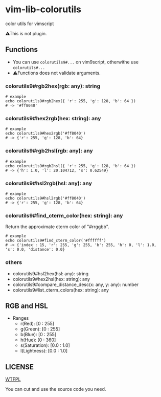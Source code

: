 # vim-lib-colorutils
color utils for vimscript

⚠This is not plugin.

## Functions

- You can use `colorutils9#...` on vim9script, otherwithe use `colorutils#...`
- ⚠Functions does not validate arguments.

### colorutils9#rgb2hex(rgb: any): string
```vim
# example
echo colorutils9#rgb2hex({ 'r': 255, 'g': 128, 'b': 64 })
# -> '#ff8040'
```

### colorutils9#hex2rgb(hex: string): any
```vim
# example
echo colorutils9#hex2rgb('#ff8040')
# -> {'r': 255, 'g': 128, 'b': 64}
```

### colorutils9#rgb2hsl(rgb: any): any
```vim
# example
echo colorutils9#rgb2hsl({ 'r': 255, 'g': 128, 'b': 64 })
# -> {'h': 1.0, 'l': 20.104712, 's': 0.62549}
```

### colorutils9#hsl2rgb(hsl: any): any
```vim
# example
echo colorutils9#hsl2rgb('#ff8040')
# -> {'r': 255, 'g': 128, 'b': 64}
```

### colorutils9#find_cterm_color(hex: string): any
Return the approximate cterm color of "#rrggbb".
```vim
# example
echo colorutils9#find_cterm_color('#ffffff')
# -> {'index': 15, 'r': 255, 'g': 255, 'b': 255, 'h': 0, 'l': 1.0, 's': 0.0, 'distance': 0.0}
```

### others
- colorutils9#hsl2hex(hsl: any): string
- colorutils9#hex2hsl(hex: string): any
- colorutils9#compare_distance_desc(x: any, y: any): number
- colorutils9#list_cterm_colors(hex: string): any

## RGB and HSL
- Ranges
  - r(Red): [0 : 255]
  - g(Green): [0 : 255]
  - b(Blue): [0 : 255]
  - h(Hue): [0 : 360]
  - s(Saturation): [0.0 : 1.0]
  - l(Lightness): [0.0 : 1.0]

## LICENSE
[WTFPL](https://www.wtfpl.net)

You can cut and use the source code you need.
